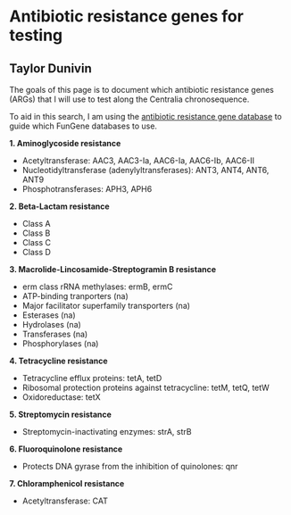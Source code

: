 # Antibiotic resistance genes for testing
## Taylor Dunivin

The goals of this page is to document which antibiotic resistance genes (ARGs) that I will use to test along the Centralia chronosequence. 

To aid in this search, I am using the [antibiotic resistance gene database](https://ardb.cbcb.umd.edu/browsegene.shtml) to guide which FunGene databases to use. 

__1. Aminoglycoside resistance__
  * Acetyltransferase: AAC3, AAC3-Ia, AAC6-Ia, AAC6-Ib, AAC6-II
  * Nucleotidyltransferase (adenylyltransferases): ANT3, ANT4, ANT6, ANT9
  * Phosphotransferases: APH3, APH6
  
__2. Beta-Lactam resistance__
  * Class A
  * Class B
  * Class C
  * Class D
  
__3. Macrolide-Lincosamide-Streptogramin B resistance__
  * erm class rRNA methylases: ermB, ermC
  * ATP-binding tranporters (na)
  * Major facilitator superfamily transporters (na)
  * Esterases (na)
  * Hydrolases (na)
  * Transferases (na)
  * Phosphorylases (na)
  
__4. Tetracycline resistance__
  * Tetracycline efflux proteins: tetA, tetD
  * Ribosomal protection proteins against tetracycline: tetM, tetQ, tetW
  * Oxidoreductase: tetX
  
__5. Streptomycin resistance__
  * Streptomycin-inactivating enzymes: strA, strB
  
__6. Fluoroquinolone resistance__
  * Protects DNA gyrase from the inhibition of quinolones: qnr
  
__7. Chloramphenicol resistance__
  * Acetyltransferase: CAT
